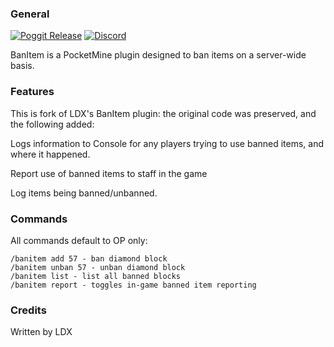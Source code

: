 ### General

[![Poggit Release](https://poggit.pmmp.io/shield.approved/BanItem-PM4)](https://poggit.pmmp.io/p/BanItem-PM4)
[![Discord](https://img.shields.io/discord/1100650029573738508.svg?label=&logo=discord&logoColor=ffffff&color=7389D8&labelColor=6A7EC2)](https://discord.gg/yAhsgskaGy)

BanItem is a PocketMine plugin designed to ban items on a server-wide basis.

### Features

This is fork of LDX's BanItem plugin: the original code was preserved, and the following added:
 
Logs information to Console for any players trying to use banned items, and where it happened.

Report use of banned items to staff in the game

Log items being banned/unbanned.

### Commands

All commands default to OP only:

```
/banitem add 57 - ban diamond block
/banitem unban 57 - unban diamond block
/banitem list - list all banned blocks
/banitem report - toggles in-game banned item reporting
```

### Credits

Written by LDX
